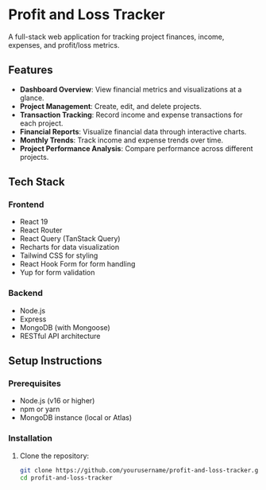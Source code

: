 # Profit and Loss Tracker

A full-stack web application for tracking project finances, income, expenses, and profit/loss metrics.

## Features
- **Dashboard Overview**: View financial metrics and visualizations at a glance.
- **Project Management**: Create, edit, and delete projects.
- **Transaction Tracking**: Record income and expense transactions for each project.
- **Financial Reports**: Visualize financial data through interactive charts.
- **Monthly Trends**: Track income and expense trends over time.
- **Project Performance Analysis**: Compare performance across different projects.

## Tech Stack
### Frontend
- React 19
- React Router
- React Query (TanStack Query)
- Recharts for data visualization
- Tailwind CSS for styling
- React Hook Form for form handling
- Yup for form validation

### Backend
- Node.js
- Express
- MongoDB (with Mongoose)
- RESTful API architecture

## Setup Instructions
### Prerequisites
- Node.js (v16 or higher)
- npm or yarn
- MongoDB instance (local or Atlas)

### Installation
1. Clone the repository:
   ```bash
   git clone https://github.com/yourusername/profit-and-loss-tracker.git
   cd profit-and-loss-tracker
   
